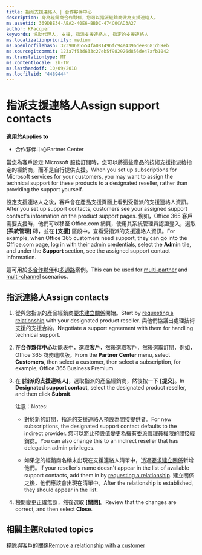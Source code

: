 ```yaml
---
title: 指派支援連絡人 | 合作夥伴中心
description: 身為經銷商合作夥伴，您可以指派經銷商做為支援連絡人。
ms.assetid: 369DBE34-ABA2-40E6-BBDC-474C0CAD3A27
author: KPacquer
keywords: 協助代理人, 支援, 指派支援連絡人, 指定的支援連絡人
ms.localizationpriority: medium
ms.openlocfilehash: 323906a5554fa081496fc94e4396dee8681d59eb
ms.sourcegitcommit: 123a7f53d633c27eb5f982926d856de47afb1042
ms.translationtype: MT
ms.contentlocale: zh-TW
ms.lasthandoff: 10/09/2018
ms.locfileid: "4489444"
---
```

# <a name="assign-support-contacts"></a><span data-ttu-id="cd6ed-104">指派支援連絡人</span><span class="sxs-lookup"><span data-stu-id="cd6ed-104">Assign support contacts</span></span>

**<span data-ttu-id="cd6ed-105">適用於</span><span class="sxs-lookup"><span data-stu-id="cd6ed-105">Applies to</span></span>**

-  <span data-ttu-id="cd6ed-106">合作夥伴中心</span><span class="sxs-lookup"><span data-stu-id="cd6ed-106">Partner Center</span></span>

<span data-ttu-id="cd6ed-107">當您為客戶設定 Microsoft 服務訂閱時，您可以將這些產品的技術支援指派給指定的經銷商，而不是自行提供支援。</span><span class="sxs-lookup"><span data-stu-id="cd6ed-107">When you set up subscriptions for Microsoft services for your customers, you may want to assign the technical support for these products to a designated reseller, rather than providing the support yourself.</span></span>

<span data-ttu-id="cd6ed-108">設定支援連絡人之後，客戶會在產品支援頁面上看到受指派的支援連絡人資訊。</span><span class="sxs-lookup"><span data-stu-id="cd6ed-108">After you set up support contacts, customers see your assigned support contact's information on the product support pages.</span></span> <span data-ttu-id="cd6ed-109">例如，Office 365 客戶需要支援時，他們可以移至 Office.com 網頁，使用其系統管理員認證登入，選取 **\[系統管理\]** 磚，並在 **\[支援\]** 區段中，查看受指派的支援連絡人資訊。</span><span class="sxs-lookup"><span data-stu-id="cd6ed-109">For example, when Office 365 customers need support, they can go into the Office.com page, log in with their admin credentials, select the **Admin** tile, and under the **Support** section, see the assigned support contact information.</span></span>

<span data-ttu-id="cd6ed-110">這可用於[多合作夥伴](multipartner.md)和[多通路](multichannel.md)案例。</span><span class="sxs-lookup"><span data-stu-id="cd6ed-110">This can be used for [multi-partner](multipartner.md) and [multi-channel](multichannel.md) scenarios.</span></span> 

<a href="" id="assigncontacts"></a>
## <a name="assign-contacts"></a><span data-ttu-id="cd6ed-111">指派連絡人</span><span class="sxs-lookup"><span data-stu-id="cd6ed-111">Assign contacts</span></span>

1.  <span data-ttu-id="cd6ed-112">從與您指派的產品經銷商[要求建立關係](request-a-relationship-with-a-customer.md)開始。</span><span class="sxs-lookup"><span data-stu-id="cd6ed-112">Start by [requesting a relationship](request-a-relationship-with-a-customer.md) with your designated product reseller.</span></span> <span data-ttu-id="cd6ed-113">與他們協議出處理技術支援的支援合約。</span><span class="sxs-lookup"><span data-stu-id="cd6ed-113">Negotiate a support agreement with them for handling technical support.</span></span>

2.  <span data-ttu-id="cd6ed-114">在**合作夥伴中心**功能表中，選取**客戶**，然後選取客戶，然後選取訂閱，例如，Office 365 商務進階版。</span><span class="sxs-lookup"><span data-stu-id="cd6ed-114">From the **Partner Center** menu, select **Customers**, then select a customer, then select a subscription, for example, Office 365 Business Premium.</span></span>

3.  <span data-ttu-id="cd6ed-115">在 **\[指派的支援連絡人\]**，選取指派的產品經銷商，然後按一下 **\[提交\]**。</span><span class="sxs-lookup"><span data-stu-id="cd6ed-115">In  **Designated support contact**, select the designated product reseller, and then click **Submit**.</span></span> 

    <span data-ttu-id="cd6ed-116">注意：</span><span class="sxs-lookup"><span data-stu-id="cd6ed-116">Notes:</span></span> 
    
    *  <span data-ttu-id="cd6ed-117">對於新的訂閱，指派的支援連絡人預設為間接提供者。</span><span class="sxs-lookup"><span data-stu-id="cd6ed-117">For new subscriptions, the designated support contact defaults to the indirect provider.</span></span> <span data-ttu-id="cd6ed-118">您可以將此預設值變更為擁有委派管理員權限的間接經銷商。</span><span class="sxs-lookup"><span data-stu-id="cd6ed-118">You can also change this to an indirect reseller that has delegation admin privileges.</span></span>
    
    *  <span data-ttu-id="cd6ed-119">如果您的經銷商名稱未出現在支援連絡人清單中，透過[要求建立關係](request-a-relationship-with-a-customer.md)新增他們。</span><span class="sxs-lookup"><span data-stu-id="cd6ed-119">If your reseller's name doesn't appear in the list of available support contacts, add them in by [requesting a relationship](request-a-relationship-with-a-customer.md).</span></span> <span data-ttu-id="cd6ed-120">建立關係之後，他們應該會出現在清單中。</span><span class="sxs-lookup"><span data-stu-id="cd6ed-120">After the relationship is established, they should appear in the list.</span></span>  

4.  <span data-ttu-id="cd6ed-121">檢閱變更正確無誤，然後選取 **\[關閉\]**。</span><span class="sxs-lookup"><span data-stu-id="cd6ed-121">Review that the changes are correct, and then select **Close**.</span></span>

## <a name="related-topics"></a><span data-ttu-id="cd6ed-122">相關主題</span><span class="sxs-lookup"><span data-stu-id="cd6ed-122">Related topics</span></span>

[<span data-ttu-id="cd6ed-123">移除與客戶的關係</span><span class="sxs-lookup"><span data-stu-id="cd6ed-123">Remove a relationship with a customer</span></span>](remove-a-relationship.md)